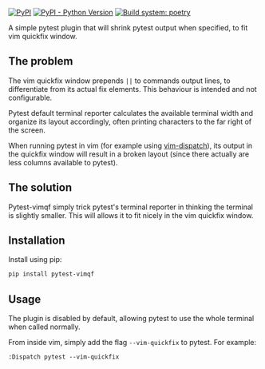 [![PyPI](https://img.shields.io/pypi/v/pytest-vimqf)](https://pypi.python.org/pypi/pytest-vimqf)
[![PyPI - Python Version](https://img.shields.io/pypi/pyversions/pytest-vimqf)](https://pypi.python.org/pypi/pytest-vimqf)
[![Build system: poetry](https://img.shields.io/badge/build%20system-poetry-blue)](https://github.com/python-poetry/poetry)

A simple pytest plugin that will shrink pytest output when specified, to fit vim
quickfix window.

## The problem

The vim quickfix window prepends `||` to commands output lines, to differentiate
from its actual fix elements. This behaviour is intended and not configurable.

Pytest default terminal reporter calculates the available terminal width and
organize its layout accordingly, often printing characters to the far right of
the screen.

When running pytest in vim (for example using [vim-dispatch](https://github.com/tpope/vim-dispatch)),
its output in the quickfix window will result in a broken layout (since there
actually are less columns available to pytest).

## The solution

Pytest-vimqf simply trick pytest's terminal reporter in thinking the terminal is
slightly smaller. This will allows it to fit nicely in the vim quickfix window.

## Installation

Install using pip:

```bash
pip install pytest-vimqf
```

## Usage

The plugin is disabled by default, allowing pytest to use the whole terminal when
called normally.

From inside vim, simply add the flag `--vim-quickfix` to pytest. For example:

```vim
:Dispatch pytest --vim-quickfix
```
